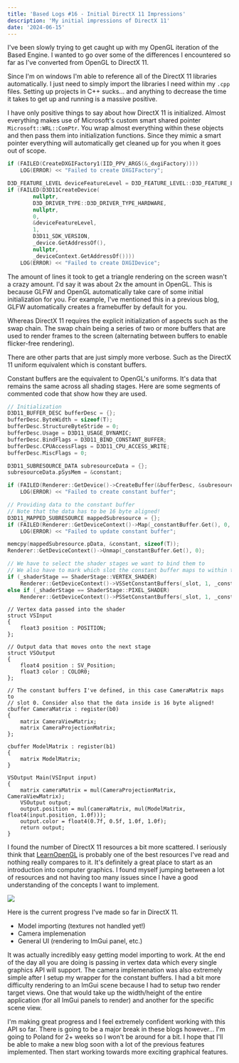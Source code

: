 ```yaml
---
title: 'Based Logs #16 - Initial DirectX 11 Impressions'
description: 'My initial impressions of DirectX 11'
date: '2024-06-15'
---
```


I've been slowly trying to get caught up with my OpenGL iteration of the Based Engine. I wanted to go over some of the differences I encountered so far as I've converted from OpenGL to DirectX 11.

<Heading title="Setup" />

Since I'm on windows I'm able to reference all of the DirectX 11 libraries automatically. I just need to simply import the libraries I need within my `.cpp` files. Setting up projects in C++ sucks... and anything to decrease the time it takes to get up and running is a massive positive.

<Heading title="Structure" />

I have only positive things to say about how DirectX 11 is initialized. Almost everything makes use of Microsoft's custom smart shared pointer `Microsoft::WRL::ComPtr`. You wrap almost everything within these objects and then pass them into initialization functions. Since they mimic a smart pointer everything will automatically get cleaned up for you when it goes out of scope.

```cpp
if (FAILED(CreateDXGIFactory1(IID_PPV_ARGS(&_dxgiFactory))))
    LOG(ERROR) << "Failed to create DXGIFactory";

D3D_FEATURE_LEVEL deviceFeatureLevel = D3D_FEATURE_LEVEL::D3D_FEATURE_LEVEL_11_0;
if (FAILED(D3D11CreateDevice(
        nullptr,
        D3D_DRIVER_TYPE::D3D_DRIVER_TYPE_HARDWARE,
        nullptr,
        0,
        &deviceFeatureLevel,
        1,
        D3D11_SDK_VERSION,
        _device.GetAddressOf(),
        nullptr,
        _deviceContext.GetAddressOf())))
    LOG(ERROR) << "Failed to create DXGIDevice";
```

The amount of lines it took to get a triangle rendering on the screen wasn't a crazy amount. I'd say it was about 2x the amount in OpenGL. This is because GLFW and OpenGL automatically take care of some initial initialization for you. For example, I've mentioned this in a previous blog, GLFW automatically creates a framebuffer by default for you.

Whereas DirectX 11 requires the explicit initialization of aspects such as the swap chain. The swap chain being a series of two or more buffers that are used to render frames to the screen (alternating between buffers to enable flicker-free rendering).

There are other parts that are just simply more verbose. Such as the DirectX 11 uniform equivalent which is constant buffers.

<Heading title="Constant Buffers" />

Constant buffers are the equivalent to OpenGL's uniforms. It's data that remains the same across all shading stages. Here are some segments of commented code that show how they are used.

```cpp
// Initialization
D3D11_BUFFER_DESC bufferDesc = {};
bufferDesc.ByteWidth = sizeof(T);
bufferDesc.StructureByteStride = 0;
bufferDesc.Usage = D3D11_USAGE_DYNAMIC;
bufferDesc.BindFlags = D3D11_BIND_CONSTANT_BUFFER;
bufferDesc.CPUAccessFlags = D3D11_CPU_ACCESS_WRITE;
bufferDesc.MiscFlags = 0;

D3D11_SUBRESOURCE_DATA subresourceData = {};
subresourceData.pSysMem = &constant;

if (FAILED(Renderer::GetDevice()->CreateBuffer(&bufferDesc, &subresourceData, &_constantBuffer)))
    LOG(ERROR) << "Failed to create constant buffer";

// Providing data to the constant buffer
// Note that the data has to be 16 byte aligned!
D3D11_MAPPED_SUBRESOURCE mappedSubresource = {};
if (FAILED(Renderer::GetDeviceContext()->Map(_constantBuffer.Get(), 0, D3D11_MAP_WRITE_DISCARD, 0, &mappedSubresource)))
    LOG(ERROR) << "Failed to update constant buffer";

memcpy(mappedSubresource.pData, &constant, sizeof(T));
Renderer::GetDeviceContext()->Unmap(_constantBuffer.Get(), 0);

// We have to select the shader stages we want to bind them to
// We also have to mark which slot the constant buffer maps to within the shader
if (_shaderStage == ShaderStage::VERTEX_SHADER)
    Renderer::GetDeviceContext()->VSSetConstantBuffers(_slot, 1, _constantBuffer.GetAddressOf());
else if (_shaderStage == ShaderStage::PIXEL_SHADER)
    Renderer::GetDeviceContext()->PSSetConstantBuffers(_slot, 1, _constantBuffer.GetAddressOf());
```

```hlsl
// Vertex data passed into the shader
struct VSInput
{
    float3 position : POSITION;
};

// Output data that moves onto the next stage
struct VSOutput
{
    float4 position : SV_Position;
    float3 color : COLOR0;
};

// The constant buffers I've defined, in this case CameraMatrix maps to
// slot 0. Consider also that the data inside is 16 byte aligned!
cbuffer CameraMatrix : register(b0)
{
    matrix CameraViewMatrix;
    matrix CameraProjectionMatrix;
};

cbuffer ModelMatrix : register(b1)
{
    matrix ModelMatrix;
}

VSOutput Main(VSInput input)
{
    matrix cameraMatrix = mul(CameraProjectionMatrix, CameraViewMatrix);
    VSOutput output;
    output.position = mul(cameraMatrix, mul(ModelMatrix, float4(input.position, 1.0f)));
    output.color = float4(0.7f, 0.5f, 1.0f, 1.0f);
    return output;
}
```

<Heading title="Resources" />

I found the number of DirectX 11 resources a bit more scattered. I seriously think that [LearnOpenGL](https://learnopengl.com/) is probably one of the best resources I've read and nothing really compares to it. It's definitely a great place to start as an introduction into computer graphics. I found myself jumping between a lot of resources and not having too many issues since I have a good understanding of the concepts I want to implement.

<Heading title="Current Progress" />

<Img src="dx11.jpg" />

Here is the current progress I've made so far in DirectX 11.

- Model importing (textures not handled yet!)
- Camera implemenation
- General UI (rendering to ImGui panel, etc.)

It was actually incredibly easy getting model importing to work. At the end of the day all you are doing is passing in vertex data which every single graphics API will support. The camera implemenation was also extremely simple after I setup my wrapper for the constant buffers. I had a bit more difficulty rendering to an ImGui scene because I had to setup two render target views. One that would take up the width/height of the entire application (for all ImGui panels to render) and another for the specific scene view.

I'm making great progress and I feel extremely confident working with this API so far. There is going to be a major break in these blogs however... I'm going to Poland for 2+ weeks so I won't be around for a bit. I hope that I'll be able to make a new blog soon with a lot of the previous features implemented. Then start working towards more exciting graphical features.

<YoutubeMusic src="22tVWwmTie8" />
